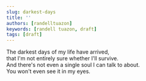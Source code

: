 ```yaml
---
slug: darkest-days
title: ''
authors: [randelltuazon]
keywords: [randell tuazon, draft]
tags: [draft]
---
```


The darkest days of my life have arrived, <br />
that I'm not entirely sure whether I'll survive. <br />
And there's not even a single soul I can talk to about. <br />
You won't even see it in my eyes. <br />
